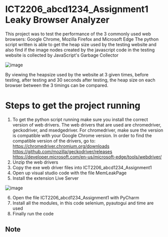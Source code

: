 # ICT2206_abcd1234_Assignment1 Leaky Browser Analyzer

This project was to test the performance of the 3 commonly used web browsers: Google Chrome, Mozilla Firefox and Microsoft Edge
The python script written is able to get the heap size used by the testing website and also find if the image nodes created by the javascript code in the testing website
is collected by JavaScript's Garbage Collector

![image](https://user-images.githubusercontent.com/73848081/161975035-4bcccec1-a653-4b48-9070-b712b3bec1bc.png)


By viewing the heapsize used by the website at 3 given times, before testing, after testing and 30 seconds after testing, the heap size on each browser between the 3 timings can be compared.

<h1>Steps to get the project running</h1>

1. To get the python script running make sure you install the correct version of web drivers. The web drivers that are used are chromedriver, geckodriver, and        msedgedriver. For chromedriver, make sure the version is compatible with your Google Chrome version. In order to find the compatible version of the drivers, go to:
  https://chromedriver.chromium.org/downloads </br>
  https://github.com/mozilla/geckodriver/releases </br>
  https://developer.microsoft.com/en-us/microsoft-edge/tools/webdriver/ </br>
2. Unzip the web drivers
3. Copy the exe web driver files into ICT2206_abcd1234_Assignment1
4. Open up visual studio code with the file MemLeakPage
5. Install the extension Live Server

![image](https://user-images.githubusercontent.com/73848081/161980643-d23b789b-6939-45f4-9a26-d043a1c6e7ef.png)

6. Open the file ICT2206_abcd1234_Assignment1 with PyCharm
7. Install all the modules, in this code selenium, pyautogui and time are used
8. Finally run the code

<h2>Note</h2>
